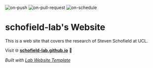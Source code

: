
  ![on-push](../../actions/workflows/on-push.yaml/badge.svg)
  ![on-pull-request](../../actions/workflows/on-pull-request.yaml/badge.svg)
  ![on-schedule](../../actions/workflows/on-schedule.yaml/badge.svg)

  # schofield-lab's Website



  This is a web site that covers the research of Steven Schofield at UCL.
  
  Visit 🌐 **[schofield-lab.github.io](https://schofield-lab.github.io)** 🚀

  _Built with [Lab Website Template](https://greene-lab.gitbook.io/lab-website-template-docs)_
